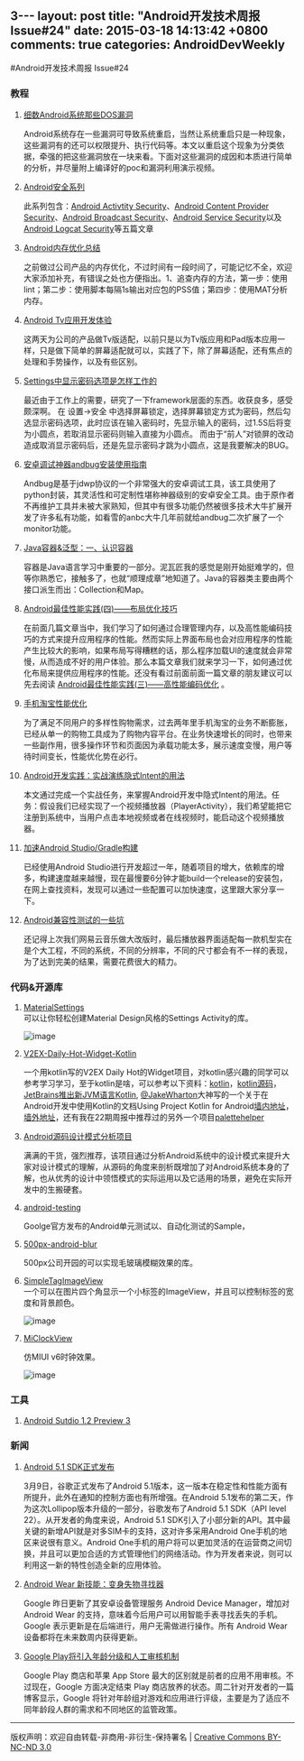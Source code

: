 3---
layout: post
title: "Android开发技术周报 Issue#24"
date: 2015-03-18 14:13:42 +0800
comments: true
categories: AndroidDevWeekly
---

#Android开发技术周报 Issue#24

### 教程

1. [细数Android系统那些DOS漏洞](http://drops.wooyun.org/papers/5272)

	Android系统存在一些漏洞可导致系统重启，当然让系统重启只是一种现象，这些漏洞有的还可以权限提升、执行代码等。本文以重启这个现象为分类依据，牵强的把这些漏洞放在一块来看。下面对这些漏洞的成因和本质进行简单的分析，并尽量附上编译好的poc和漏洞利用演示视频。

1. [Android安全系列](http://drops.wooyun.org/author/瘦蛟舞)

	此系列包含：[Android Activtity Security](http://drops.wooyun.org/tips/3936)、[Android Content Provider Security](http://drops.wooyun.org/tips/4314)、[Android Broadcast Security](http://drops.wooyun.org/tips/4393)、[Android Service Security](http://drops.wooyun.org/tips/4907)以及[Android Logcat Security](http://drops.wooyun.org/tips/3812)等五篇文章

1. [Android内存优化总结](http://www.jianshu.com/p/d9ba8573a940?utm_campaign=haruki&utm_content=note&utm_medium=reader_share&utm_source=weibo)

	之前做过公司产品的内存优化，不过时间有一段时间了，可能记忆不全，欢迎大家添加补充，有错误之处也方便指出。1、追查内存的方法，第一步：使用lint；第二步：使用脚本每隔1s输出对应包的PSS值；第四步：使用MAT分析内存。

1. [Android Tv应用开发体验](http://blog.fangjie.info/android-tv应用开发体验/)

	这两天为公司的产品做Tv版适配，以前只是以为Tv版应用和Pad版本应用一样，只是做下简单的屏幕适配就可以，实践了下，除了屏幕适配，还有焦点的处理和手势操作，以及有些区别。

1. [Settings中显示密码选项是怎样工作的](http://2.rogerbolg.sinaapp.com/?p=54)

	最近由于工作上的需要，研究了一下framework层面的东西。收获良多，感受颇深啊。
在 设置->安全 中选择屏幕锁定，选择屏幕锁定方式为密码，然后勾选显示密码选项，此时应该在输入密码时，先显示输入的密码，过1.5S后将变为小圆点，若取消显示密码则输入直接为小圆点。
而由于“前人”对锁屏的改动造成取消显示密码后，还是先显示密码才跳为小圆点，这是我要解决的BUG。

1. [安卓调试神器andbug安装使用指南](http://appscan.360.cn/blog/?p=112)

	Andbug是基于jdwp协议的一个非常强大的安卓调试工具，该工具使用了python封装，其灵活性和可定制性堪称神器级别的安卓安全工具。由于原作者不再维护工具并未被大家熟知，但其中有很多功能仍然被很多技术大牛扩展开发了许多私有功能，如看雪的anbc大牛几年前就给andbug二次扩展了一个monitor功能。

1. [Java容器&泛型：一、认识容器](http://www.bysocket.com/?p=162#0-tsina-1-86659-397232819ff9a47a7b7e80a40613cfe1)

	容器是Java语言学习中重要的一部分。泥瓦匠我的感觉是刚开始挺难学的，但等你熟悉它，接触多了，也就“顺理成章”地知道了。Java的容器类主要由两个接口派生而出：Collection和Map。

1. [Android最佳性能实践(四)——布局优化技巧](http://blog.csdn.net/guolin_blog/article/details/43376527)

	在前面几篇文章当中，我们学习了如何通过合理管理内存，以及高性能编码技巧的方式来提升应用程序的性能。然而实际上界面布局也会对应用程序的性能产生比较大的影响，如果布局写得糟糕的话，那么程序加载UI的速度就会非常慢，从而造成不好的用户体验。那么本篇文章我们就来学习一下，如何通过优化布局来提供应用程序的性能。还没有看过前面前面一篇文章的朋友建议可以先去阅读 [Android最佳性能实践(三)——高性能编码优化](http://blog.csdn.net/guolin_blog/article/details/42318689) 。

1. [手机淘宝性能优化](http://mp.weixin.qq.com/s?__biz=MzAxNDEwNjk5OQ%3D%3D&from=groupmessage&idx=1&isappinstalled=0&mid=203394618&scene=1&sn=58b05aaf205b20c361935a02282392d9)

	为了满足不同用户的多样性购物需求，过去两年里手机淘宝的业务不断膨胀，已经从单一的购物工具成为了购物内容平台。在业务快速增长的同时，也带来一些副作用，很多操作环节和页面因为承载功能太多，展示速度变慢，用户等待时间变长，性能优化势在必行。

1. [Android开发实践：实战演练隐式Intent的用法](http://ticktick.blog.51cto.com/823160/1621957#0-tsina-1-31485-397232819ff9a47a7b7e80a40613cfe1)
	
	本文通过完成一个实战任务，来掌握Android开发中隐式Intent的用法。任务：假设我们已经实现了一个视频播放器（PlayerActivity），我们希望能把它注册到系统中，当用户点击本地视频或者在线视频时，能启动这个视频播放器。
	
1. [加速Android Studio/Gradle构建](http://blog.isming.me/2015/03/18/android-build-speed-up/#0-tsina-1-65794-397232819ff9a47a7b7e80a40613cfe1)

	已经使用Android Studio进行开发超过一年，随着项目的增大，依赖库的增多，构建速度越来越慢，现在最慢要6分钟才能build一个release的安装包，在网上查找资料，发现可以通过一些配置可以加快速度，这里跟大家分享一下。

1. [Android兼容性测试的一些坑](http://qa.blog.163.com/blog/static/1901470022014817936189/)

	还记得上次我们网易云音乐做大改版时，最后播放器界面适配每一款机型实在是个大工程，不同的系统，不同的分辨率，不同的尺寸都会有不一样的表现，为了达到完美的结果，需要花费很大的精力。

### 代码&开源库

1. [MaterialSettings](https://github.com/kenumir/MaterialSettings)	
	可以让你轻松创建Material Design风格的Settings Activity的库。
	
	![image](https://raw.githubusercontent.com/kenumir/MaterialSettings/master/screens/theme_default2.png)

1. [V2EX-Daily-Hot-Widget-Kotlin](https://github.com/kyze8439690/V2EX-Daily-Hot-Widget-Kotlin)

	一个用kotlin写的V2EX Daily Hot的Widget项目，对kotlin感兴趣的同学可以参考学习学习，至于kotlin是啥，可以参考以下资料：[kotlin](http://kotlinlang.org)，[kotlin源码](https://github.com/JetBrains/kotlin)，[JetBrains推出新JVM语言Kotlin](http://www.infoq.com/cn/news/2011/07/kotlin), [@JakeWharton](https://github.com/JakeWharton)大神写的一个关于在Android开发中使用Kotlin的文档Using Project Kotlin for Android[墙内地址](http://pan.baidu.com/s/1gdIQEdl)，[墙外地址](https://docs.google.com/document/d/1ReS3ep-hjxWA8kZi0YqDbEhCqTt29hG8P44aA9W0DM8/edit?forcehl=1&hl=zh-CN)，还有我在22期周报中推荐过的另外一个项目[palettehelper](https://github.com/hzsweers/palettehelper)

1. [Android源码设计模式分析项目](https://github.com/simple-android-framework-exchange/android_design_patterns_analysis)

	满满的干货，强烈推荐，该项目通过分析Android系统中的设计模式来提升大家对设计模式的理解，从源码的角度来剖析既增加了对Android系统本身的了解，也从优秀的设计中领悟模式的实际运用以及它适用的场景，避免在实际开发中的生搬硬套。

1. [android-testing](https://github.com/googlesamples/android-testing)

	Goolge官方发布的Android单元测试以、自动化测试的Sample，

1. [500px-android-blur](https://github.com/500px/500px-android-blur)

	500px公司开园的可以实现毛玻璃模糊效果的库。

1. [SimpleTagImageView](https://github.com/wujingchao/SimpleTagImageView)	
	一个可以在图片四个角显示一个小标签的ImageView，并且可以控制标签的宽度和背景颜色。
	
	![image](https://raw.githubusercontent.com/wujingchao/SimpleTagImageView/master/demo2.gif)

1. [MiClockView](https://github.com/AvatarQing/MiClockView)

	仿MIUI v6时钟效果。
	
	![image](https://raw.githubusercontent.com/AvatarQing/MiClockView/master/art/duplication.gif)
		
### 工具	 

1. [Android Sutdio 1.2 Preview 3](http://www.androiddevtools.cn/#android-studio)

	
### 新闻

1. [Android 5.1 SDK正式发布](http://www.infoq.com/cn/news/2015/03/android-5-1-sdk-release)

	3月9日，谷歌正式发布了Android 5.1版本，这一版本在稳定性和性能方面有所提升，此外在通知的控制方面也有所增强。在Android 5.1发布的第二天，作为这次Lollipop版本升级的一部分，谷歌发布了Android 5.1 SDK（API level 22）。从开发者的角度来说，Android 5.1 SDK引入了小部分新的API。其中最关键的新增API就是对多SIM卡的支持，这对许多采用Android One手机的地区来说很有意义。Android One手机的用户将可以更加灵活的在运营商之间切换，并且可以更加合适的方式管理他们的网络活动。作为开发者来说，则可以利用这一新的特性创造全新的应用体验。

1. [Android Wear 新技能：变身失物寻找器](http://tech2ipo.com/96498?utm_source=sinaweibo&utm_medium=sinaweibo_AD&utm_campaign=weibo)

	Google 昨日更新了其安卓设备管理服务 Android Device Manager，增加对 Android Wear 的支持，意味着今后用户可以用智能手表寻找丢失的手机。Google 表示更新是在后端进行，用户无需做进行操作。所有 Android Wear 设备都将在未来数周内获得更新。

1. [Google Play将引入年龄分级和人工审核机制](http://www.36kr.com/p/220715.html)
	
	Google Play 商店和苹果 App Store 最大的区别就是前者的应用不用审核。不过现在，Google 方面决定结束 Play 商店放养的状态。周二针对开发者的一篇博客显示，Google 将针对年龄组对游戏和应用进行评级，主要是为了适应不同年龄段人群的需求和不同地区的监管政策。
			
----
版权声明：欢迎自由转载-非商用-非衍生-保持署名 | [Creative Commons BY-NC-ND 3.0](http://creativecommons.org/licenses/by-nc-nd/3.0/deed.zh)